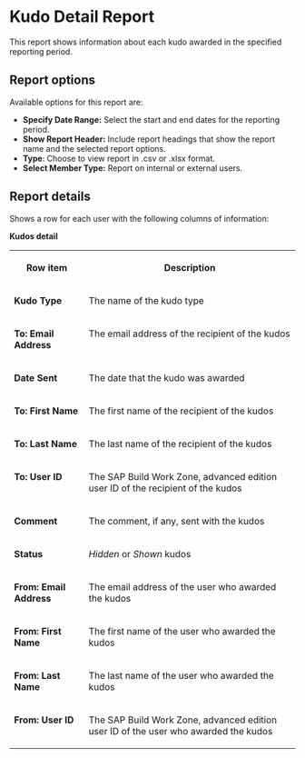 <!-- loio7a08a3cc94dd455383d7e28b8296f179 -->

# Kudo Detail Report

This report shows information about each kudo awarded in the specified reporting period.



<a name="loio7a08a3cc94dd455383d7e28b8296f179__section_ett_44w_ptb"/>

## Report options

Available options for this report are:

-   **Specify Date Range:** Select the start and end dates for the reporting period.
-   **Show Report Header:** Include report headings that show the report name and the selected report options.
-   **Type**: Choose to view report in .csv or .xlsx format.
-   **Select Member Type:** Report on internal or external users.



<a name="loio7a08a3cc94dd455383d7e28b8296f179__section_gtt_44w_ptb"/>

## Report details

Shows a row for each user with the following columns of information:

**Kudos detail**


<table>
<tr>
<th valign="top">

Row item



</th>
<th valign="top">

Description



</th>
</tr>
<tr>
<td valign="top">

**Kudo Type** 



</td>
<td valign="top">

The name of the kudo type



</td>
</tr>
<tr>
<td valign="top">

**To: Email Address** 



</td>
<td valign="top">

The email address of the recipient of the kudos



</td>
</tr>
<tr>
<td valign="top">

**Date Sent** 



</td>
<td valign="top">

The date that the kudo was awarded



</td>
</tr>
<tr>
<td valign="top">

**To: First Name** 



</td>
<td valign="top">

The first name of the recipient of the kudos



</td>
</tr>
<tr>
<td valign="top">

**To: Last Name** 



</td>
<td valign="top">

The last name of the recipient of the kudos



</td>
</tr>
<tr>
<td valign="top">

**To: User ID** 



</td>
<td valign="top">

The SAP Build Work Zone, advanced edition user ID of the recipient of the kudos



</td>
</tr>
<tr>
<td valign="top">

**Comment** 



</td>
<td valign="top">

The comment, if any, sent with the kudos



</td>
</tr>
<tr>
<td valign="top">

**Status** 



</td>
<td valign="top">

*Hidden* or *Shown* kudos



</td>
</tr>
<tr>
<td valign="top">

**From: Email Address** 



</td>
<td valign="top">

The email address of the user who awarded the kudos



</td>
</tr>
<tr>
<td valign="top">

**From: First Name** 



</td>
<td valign="top">

The first name of the user who awarded the kudos



</td>
</tr>
<tr>
<td valign="top">

**From: Last Name** 



</td>
<td valign="top">

The last name of the user who awarded the kudos



</td>
</tr>
<tr>
<td valign="top">

**From: User ID** 



</td>
<td valign="top">

The SAP Build Work Zone, advanced edition user ID of the user who awarded the kudos



</td>
</tr>
</table>

